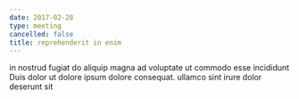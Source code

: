 ```yaml
---
date: 2017-02-28
type: meeting
cancelled: false
title: reprehenderit in enim
---
```

in nostrud fugiat do aliquip magna ad voluptate ut commodo esse incididunt Duis dolor ut dolore ipsum dolore consequat. ullamco sint irure dolor deserunt sit